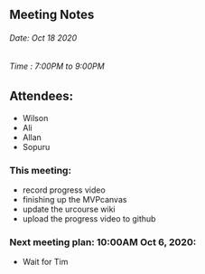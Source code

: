 ## Meeting Notes
###### Date: Oct 18 2020
###### Time : 7:00PM  to 9:00PM

## Attendees:
  * Wilson
  * Ali
  * Allan
  * Sopuru

### This meeting:
- record progress video
- finishing up the MVPcanvas
- update the urcourse wiki
- upload the progress video to github


### Next meeting plan: 10:00AM Oct 6, 2020:
- Wait for Tim
